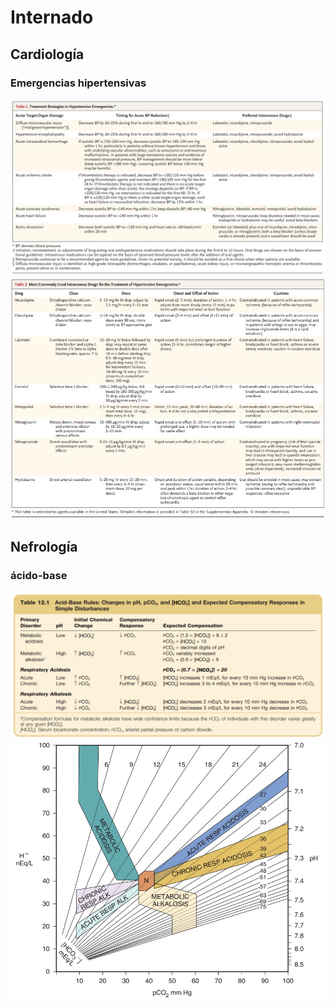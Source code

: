 # Internado
## Cardiología
### Emergencias hipertensivas
![estrategias de tto emergencias HTA](/cardiologia/tto_emergencias_hta.jpeg)
![fcos emergencias HTA](/cardiologia/fcos_emergencias_hta.jpeg)


## Nefrología
### ácido-base
![compensaciones acido base](/nefrologia/acid_base_compensation_rules.jpeg)
![mapa acido base](/nefrologia/acid_base_map.jpeg)
